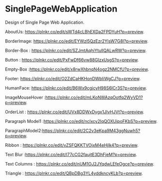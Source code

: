 # SinglePageWebApplication
Design of Single Page Web Application.





AboutUs: https://plnkr.co/edit/sWTd4cLBhEXDa2FPDYuH?p=preview.



BorderImage: https://plnkr.co/edit/EYWzl5QzEzr2YlsW7G8l?p=preview.



Border-Box : https://plnkr.co/edit/SZJmtAqhiYtullQALwRW?p=preview.



Button : https://plnkr.co/edit/PxFwDf66vw88GIzxUsgS?p=preview.



Empty-Box :https://plnkr.co/edit/x8rwXhbnqN4ogz2NMCfU?p=preview.



Footer: https://plnkr.co/edit/O2ZdCaHKHonDWbIiWgCJ?p=preview.



HumanFace:  https://plnkr.co/edit/B6Wx9cgjcyH98S6lCr3S?p=preview.



ImageMouseHover :https://plnkr.co/edit/mLKoNWAzqOotfq2WyVD1?p=preview.



OrderList : https://plnkr.co/edit/UVx8DDWxDygx1JIvHJVt?p=preview.



Paragraph Model1 :https://plnkr.co/edit/nclxcy2IqQOXUipoFKbS?p=preview.



ParagraphModel2:https://plnkr.co/edit/2C2v3eKpa9M43ggNuwh5?p=preview.



Ribbon : https://plnkr.co/edit/vZSFQKKTVOjxM4eHjlk4?p=preview.



Text Blur :https://plnkr.co/edit/I77cCG2faujtE3DhFjeM?p=preview.


Text Columns : https://plnkr.co/edit/nUM1OJ2JYqdwLEfeOgce?p=preview.


Triangle : https://plnkr.co/edit/QBpDBg3YL4yddkncyKLb?p=preview.
